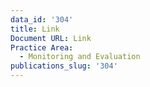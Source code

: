 ```yaml
---
data_id: '304'
title: Link
Document URL: Link
Practice Area:
  - Monitoring and Evaluation
publications_slug: '304'
---
```

